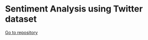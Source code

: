 # Sentiment Analysis using Twitter dataset

[Go to repository](https://github.com/Shah-Aayush/Twitter-Sentiment-Analysis)